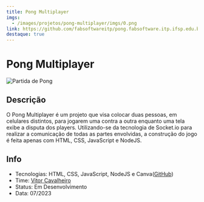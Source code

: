 ```yaml
---
title: Pong Multiplayer
imgs:
  - /images/projetos/pong-multiplayer/imgs/0.png
link: https://github.com/fabsoftwareitp/pong.fabsoftware.itp.ifsp.edu.br
destaque: true
---
```

# Pong Multiplayer

![Partida de Pong](/projetos/partida-de-pong.png)

## Descrição

O Pong Multiplayer é um projeto que visa colocar duas pessoas, em celulares distintos, para jogarem uma contra a outra enquanto uma tela
exibe a disputa dos players. Utilizando-se da tecnologia de Socket.io para realizar a comunicação de todas as partes envolvidas, a construção
do jogo é feita apenas com HTML, CSS, JavaScript e NodeJS.

## Info

- Tecnologias: HTML, CSS, JavaScript, NodeJS e Canva([GitHub](https://github.com/fabsoftwareitp/pong.fabsoftware.itp.ifsp.edu.br))
- Time: [Vitor Cavalheiro](/membros/vitor-cavalheiro)
- Status: Em Desenvolvimento
- Data: 07/2023
